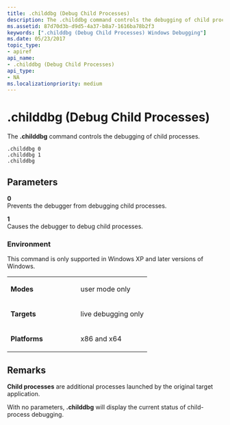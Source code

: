 ```yaml
---
title: .childdbg (Debug Child Processes)
description: The .childdbg command controls the debugging of child processes.
ms.assetid: 87d70d3b-d9d5-4a37-b8a7-1616ba78b2f3
keywords: [".childdbg (Debug Child Processes) Windows Debugging"]
ms.date: 05/23/2017
topic_type:
- apiref
api_name:
- .childdbg (Debug Child Processes)
api_type:
- NA
ms.localizationpriority: medium
---
```


# .childdbg (Debug Child Processes)


The **.childdbg** command controls the debugging of child processes.

```dbgsyntax
.childdbg 0 
.childdbg 1 
.childdbg 
```

## <span id="ddk_meta_debug_child_processes_dbg"></span><span id="DDK_META_DEBUG_CHILD_PROCESSES_DBG"></span>Parameters


<span id="_______0______"></span> **0**   
Prevents the debugger from debugging child processes.

<span id="_______1______"></span> **1**   
Causes the debugger to debug child processes.

### <span id="Environment"></span><span id="environment"></span><span id="ENVIRONMENT"></span>Environment

This command is only supported in Windows XP and later versions of Windows.

<table>
<colgroup>
<col width="50%" />
<col width="50%" />
</colgroup>
<tbody>
<tr class="odd">
<td align="left"><p><strong>Modes</strong></p></td>
<td align="left"><p>user mode only</p></td>
</tr>
<tr class="even">
<td align="left"><p><strong>Targets</strong></p></td>
<td align="left"><p>live debugging only</p></td>
</tr>
<tr class="odd">
<td align="left"><p><strong>Platforms</strong></p></td>
<td align="left"><p>x86 and x64</p></td>
</tr>
</tbody>
</table>

 

Remarks
-------

**Child processes** are additional processes launched by the original target application.

With no parameters, **.childdbg** will display the current status of child-process debugging.

 

 





